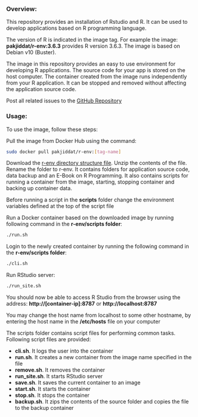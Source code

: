 ### Overview:
This repository provides an installation of Rstudio and R. It can be used to develop applications based on R programming language.

The version of R is indicated in the image tag. For example the image: **pakjiddat/r-env:3.6.3** provides R version 3.6.3. The image is based on Debian v10 (Buster).

The image in this repository provides an easy to use environment for developing R applications. The source code for your app is stored on the host computer. The container created from the image runs independently from your R application. It can be stopped and removed without affecting the application source code.

Post all related issues to the [GitHub Repository](https://github.com/pakjiddat/docker-workflows)

### Usage:
To use the image, follow these steps:

Pull the image from Docker Hub using the command:

```bash
sudo docker pull pakjiddat/r-env:[tag-name]
```

Download the [r-env directory structure file](https://raw.githubusercontent.com/pakjiddat/docker-workflows/master/r-env/backup/r-env.tar.gz). Unzip the contents of the file. Rename the folder to r-env. It contains folders for application source code, data backup and an E-Book on R Programming. It also contains scripts for running a container from the image, starting, stopping container and backing up container data.

Before running a script in the **scripts** folder change the environment variables defined at the top of the script file

Run a Docker container based on the downloaded image by running following command in the **r-env/scripts folder**:

```bash
./run.sh
```

Login to the newly created container by running the following command in the **r-env/scripts folder**:

```bash
./cli.sh
```

Run RStudio server:

```bash
./run_site.sh
```

You should now be able to access R Studio from the browser using the address: **http://[container-ip]:8787** or **http://localhost:8787**

You may change the host name from localhost to some other hostname, by entering the host name in the **/etc/hosts** file on your computer

The scripts folder contains script files for performing common tasks. Following script files are provided:

- **cli.sh**. It logs the user into the container
- **run.sh**. It creates a new container from the image name specified in the file
- **remove.sh**. It removes the container
- **run_site.sh**. It starts RStudio server
- **save.sh**. It saves the current container to an image
- **start.sh**. It starts the container
- **stop.sh**. It stops the container
- **backup.sh**. It zips the contents of the source folder and copies the file to the backup container
